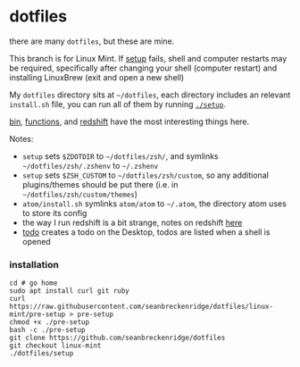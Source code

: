 # dotfiles

there are many `dotfiles`, but these are mine.

This branch is for Linux Mint. If [setup](/setup) fails, shell and computer restarts may be required, specifically after changing your shell (computer restart) and installing LinuxBrew (exit and open a new shell)

My `dotfiles` directory sits at `~/dotfiles`, each directory includes an relevant `install.sh` file, you can run all of them by running [`./setup`](/setup).

[bin](/bin), [functions](/zsh/functions), and [redshift](/redshift) have the most interesting things here.

Notes:
- `setup` sets `$ZDOTDIR` to `~/dotfiles/zsh/`, and symlinks `~/dotfiles/zsh/.zshenv` to `~/.zshenv`
- `setup` sets `$ZSH_CUSTOM` to `~/dotfiles/zsh/custom`, so any additional plugins/themes should be put there (i.e. in `~/dotfiles/zsh/custom/themes`)
- `atom/install.sh` symlinks `atom/atom` to `~/.atom`, the directory atom uses to store its config
- the way I run redshift is a bit strange, notes on redshift [here](/redshift/README.md)
- [todo](/bin/todo) creates a todo on the Desktop, todos are listed when a shell is opened

### installation

    cd # go home
    sudo apt install curl git ruby
    curl https://raw.githubusercontent.com/seanbreckenridge/dotfiles/linux-mint/pre-setup > pre-setup
    chmod +x ./pre-setup
    bash -c ./pre-setup
    git clone https://github.com/seanbreckenridge/dotfiles
    git checkout linux-mint
    ./dotfiles/setup

